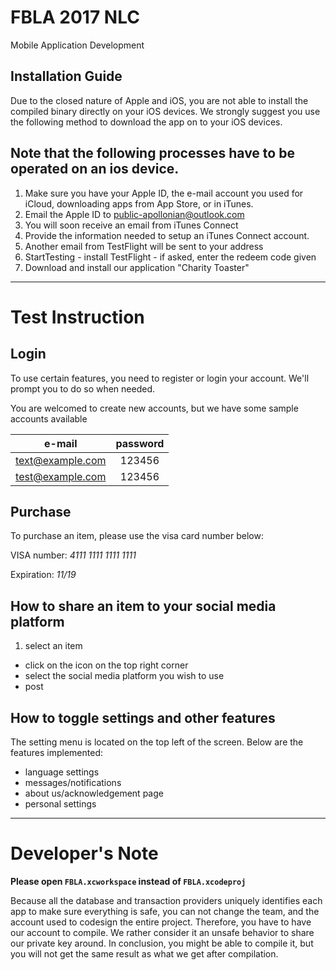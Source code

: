 # FBLA 2017 NLC
Mobile Application Development

## Installation Guide
Due to the closed nature of Apple and iOS, you are not able to install the compiled binary directly on your iOS devices. We strongly suggest you use the following method to download the app on to your iOS devices.

## Note that the following processes have to be operated on an ios device.
1. Make sure you have your Apple ID, the e-mail account you used for iCloud, downloading apps from App Store, or in iTunes.
2. Email the Apple ID to [public-apollonian@outlook.com](mailto:public-apollonian@outlook.com)
3. You will soon receive an email from iTunes Connect
4. Provide the information needed to setup an iTunes Connect account.
6. Another email from TestFlight will be sent to your address 
7. StartTesting - install TestFlight - if asked, enter the redeem code given 
8. Download and install our application "Charity Toaster"

---

# Test Instruction

## Login
To use certain features, you need to register or login your account. We'll prompt you to do so when needed.

You are welcomed to create new accounts, but we have some sample accounts available

|     e-mail     |password|
|:--------------:|:------:|
|text@example.com| 123456 |
|test@example.com| 123456 |

## Purchase
To purchase an item, please use the visa card number below:

VISA number: *4111 1111 1111 1111*

Expiration: *11/19*

## How to share an item to your social media platform

1. select an item  
- click on the icon on the top right corner
- select the social media platform you wish to use  
- post

## How to toggle settings and other features

The setting menu is located on the top left of the screen. Below are the features implemented: 

- language settings
- messages/notifications
- about us/acknowledgement page
- personal settings

--- 

# Developer's Note

**Please open `FBLA.xcworkspace` instead of `FBLA.xcodeproj`**

Because all the database and transaction providers uniquely identifies each app to make sure everything is safe, you can not change the team, and the account used to codesign the entire project. Therefore, you have to have our account to compile. We rather consider it an unsafe behavior to share our private key around. In conclusion, you might be able to compile it, but you will not get the same result as what we get after compilation.
